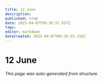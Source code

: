 ```yaml
---
title: 12_June
description: 
published: true
date: 2025-04-07T09:26:57.657Z
tags: 
editor: markdown
dateCreated: 2025-04-07T09:26:55.258Z
---
```


# 12 June

*This page was auto-generated from structure.*